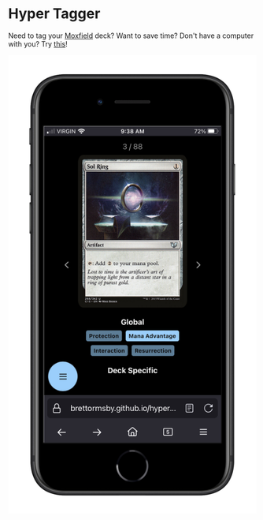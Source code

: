 # Hyper Tagger

Need to tag your [Moxfield](https://www.moxfield.com/) deck? Want to save time? Don't have a computer with you? Try [this](https://brettormsby.github.io/hyper-tagger/)! 

![Website example](mockup.png)

